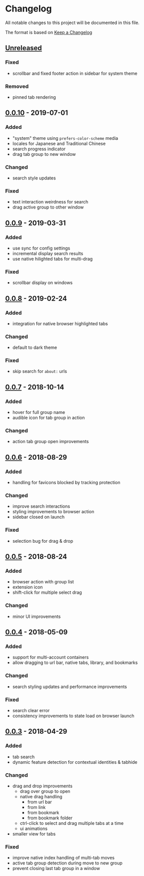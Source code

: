 # Changelog
All notable changes to this project will be documented in this file.

The format is based on [Keep a Changelog](https://keepachangelog.com/en/1.0.0/)

## [Unreleased]

### Fixed
- scrollbar and fixed footer action in sidebar for system theme

### Removed
- pinned tab rendering

## [0.0.10] - 2019-07-01

### Added
- "system" theme using `prefers-color-scheme` media
- locales for Japanese and Traditional Chinese
- search progress indicator
- drag tab group to new window

### Changed
- search style updates

### Fixed
- text interaction weirdness for search
- drag active group to other window

## [0.0.9] - 2019-03-31

### Added
- use sync for config settings
- incremental display search results
- use native hilighted tabs for multi-drag

### Fixed
- scrollbar display on windows

## [0.0.8] - 2019-02-24

### Added
- integration for native browser highlighted tabs

### Changed
- default to dark theme

### Fixed
- skip search for `about:` urls

## [0.0.7] - 2018-10-14

### Added
- hover for full group name
- audible icon for tab group in action

### Changed
- action tab group open improvements

## [0.0.6] - 2018-08-29

### Added
- handling for favicons blocked by tracking protection

### Changed
- improve search interactions
- styling improvements to browser action
- sidebar closed on launch

### Fixed
- selection bug for drag & drop

## [0.0.5] - 2018-08-24

### Added
- browser action with group list
- extension icon
- shift-click for multiple select drag

### Changed
- minor UI improvements

## [0.0.4] - 2018-05-09

### Added
- support for multi-account containers
- allow dragging to url bar, native tabs, library, and bookmarks

### Changed
- search styling updates and performance improvements

### Fixed
- search clear error
- consistency improvements to state load on browser launch

## [0.0.3] - 2018-04-29

### Added
- tab search
- dynamic feature detection for contextual identities & tabhide

### Changed
- drag and drop improvements
  - drag over group to open
  - native drag handling
    - from url bar
    - from link
    - from bookmark
    - from bookmark folder
  - ctrl-click to select and drag multiple tabs at a time
  - ui animations
- smaller view for tabs

### Fixed
- improve native index handling of multi-tab moves
- active tab group detection during move to new group
- prevent closing last tab group in a window

[Unreleased]: https://github.com/amccausl/tabulate/compare/master...develop
[0.0.10]: https://github.com/amccausl/tabulate/compare/v0.0.9...v0.0.10
[0.0.9]: https://github.com/amccausl/tabulate/compare/v0.0.8...v0.0.9
[0.0.8]: https://github.com/amccausl/tabulate/compare/v0.0.7...v0.0.8
[0.0.7]: https://github.com/amccausl/tabulate/compare/v0.0.6...v0.0.7
[0.0.6]: https://github.com/amccausl/tabulate/compare/v0.0.5...v0.0.6
[0.0.5]: https://github.com/amccausl/tabulate/compare/v0.0.4...v0.0.5
[0.0.4]: https://github.com/amccausl/tabulate/compare/v0.0.3...v0.0.4
[0.0.3]: https://github.com/Quicksaver/Tab-Groups/compare/master...amccausl:v0.0.3
